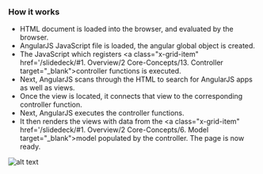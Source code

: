 ### How it works
*	HTML document is loaded into the browser, and evaluated by the browser.
*	AngularJS JavaScript file is loaded, the angular global object is created.
*	The JavaScript which registers <a class="x-grid-item"  href='/slidedeck/#1. Overview/2 Core-Concepts/13. Controller target="_blank">controller</a> functions is executed.
*	Next, AngularJS scans through the HTML to search for AngularJS apps as well as views.
*	Once the view is located, it connects that view to the corresponding controller function.
*	Next, AngularJS executes the controller functions.
*	It then renders the views with data from the <a class="x-grid-item"  href='/slidedeck/#1. Overview/2 Core-Concepts/6. Model target="_blank">model</a> populated by the controller. The page is now ready.


![alt text](https://github.com/ajit-kumar-azad/training/raw/master/Enterprise-App-Development-with-AngularJS/images/howangulardoes.png "How Angular Does It?")
